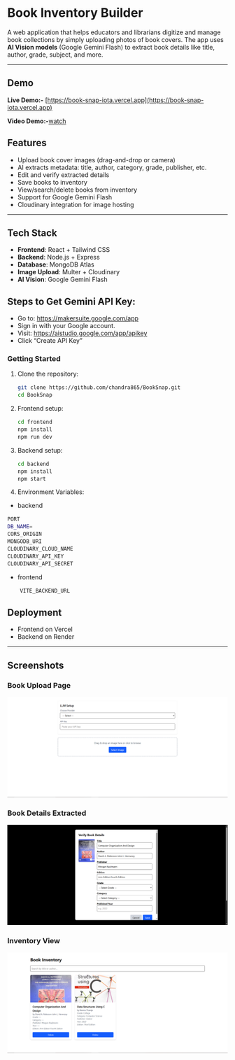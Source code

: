 # Book Inventory Builder

A web application that helps educators and librarians digitize and manage book collections by simply uploading photos of book covers. The app uses **AI Vision models** (Google Gemini Flash) to extract book details like title, author, grade, subject, and more.

---

## Demo
**Live Demo:-** [https://book-snap-iota.vercel.app](https://book-snap-iota.vercel.app)

**Video Demo:-**[watch](https://drive.google.com/file/d/1hYIyl6ymj2U-3U_CYsrYmao_FdrTd1vY/view?usp=sharing)

## Features

- Upload book cover images (drag-and-drop or camera)
- AI extracts metadata: title, author, category, grade, publisher, etc.
- Edit and verify extracted details
- Save books to inventory
- View/search/delete books from inventory
- Support for Google Gemini Flash
- Cloudinary integration for image hosting

---

## Tech Stack

- **Frontend**: React + Tailwind CSS
- **Backend**: Node.js + Express
- **Database**: MongoDB Atlas
- **Image Upload**: Multer + Cloudinary
- **AI Vision**: Google Gemini Flash

## Steps to Get Gemini API Key:

- Go to: https://makersuite.google.com/app
- Sign in with your Google account.
- Visit: https://aistudio.google.com/app/apikey
- Click “Create API Key”


### Getting Started



1. Clone the repository:

   ```bash
   git clone https://github.com/chandra865/BookSnap.git
   cd BookSnap

   ```

2. Frontend setup:

   ```bash
   cd frontend
   npm install
   npm run dev

   ```

3. Backend setup:
   ```bash
   cd backend
   npm install
   npm start
   ```
4. Environment Variables:
- backend 
```bash
PORT
DB_NAME=
CORS_ORIGIN
MONGODB_URI
CLOUDINARY_CLOUD_NAME 
CLOUDINARY_API_KEY
CLOUDINARY_API_SECRET
```

- frontend
```bash
    VITE_BACKEND_URL
```

## Deployment
- Frontend on Vercel
- Backend on Render
---

## Screenshots

### Book Upload Page

![Upload Page](./assets/screenshot/Capture_page.PNG)

### Book Details Extracted

![Book Details](./assets/screenshot/verify_capture.PNG)

### Inventory View

![Inventory Grid](./assets/screenshot/inventory_page.PNG)

